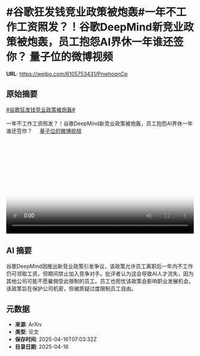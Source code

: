 # #谷歌狂发钱竞业政策被炮轰#一年不工作工资照发？！谷歌DeepMind新竞业政策被炮轰，员工抱怨AI界休一年谁还签你？ 量子位的微博视频

**URL**: https://weibo.com/6105753431/PnwhoqnCp

## 原始摘要

<a href="https://m.weibo.cn/search?containerid=231522type%3D1%26t%3D10%26q%3D%23%E8%B0%B7%E6%AD%8C%E7%8B%82%E5%8F%91%E9%92%B1%E7%AB%9E%E4%B8%9A%E6%94%BF%E7%AD%96%E8%A2%AB%E7%82%AE%E8%BD%B0%23&amp;extparam=%23%E8%B0%B7%E6%AD%8C%E7%8B%82%E5%8F%91%E9%92%B1%E7%AB%9E%E4%B8%9A%E6%94%BF%E7%AD%96%E8%A2%AB%E7%82%AE%E8%BD%B0%23" data-hide=""><span class="surl-text">#谷歌狂发钱竞业政策被炮轰#</span></a><br><br>一年不工作工资照发？！谷歌DeepMind新竞业政策被炮轰，员工抱怨AI界休一年谁还签你？ <a href="https://video.weibo.com/show?fid=1034:5156055886266406" data-hide=""><span class="url-icon"><img style="width: 1rem;height: 1rem" src="https://h5.sinaimg.cn/upload/2015/09/25/3/timeline_card_small_video_default.png" referrerpolicy="no-referrer"></span><span class="surl-text">量子位的微博视频</span></a> <br clear="both"><div style="clear: both"></div><video controls="controls" poster="https://tvax3.sinaimg.cn/orj480/006Fd7o3ly1i0ilyaq08sj30u01hcdke.jpg" style="width: 100%"><source src="https://f.video.weibocdn.com/o0/J3jQYT3alx08nw2glDwA01041200lI3D0E010.mp4?label=mp4_720p&amp;template=720x1280.24.0&amp;ori=0&amp;ps=1CwnkDw1GXwCQx&amp;Expires=1744790603&amp;ssig=bUXItyRDn6&amp;KID=unistore,video"><source src="https://f.video.weibocdn.com/o0/rZ5lSbAalx08nw2eXXdm01041200dnwi0E010.mp4?label=mp4_hd&amp;template=540x960.24.0&amp;ori=0&amp;ps=1CwnkDw1GXwCQx&amp;Expires=1744790603&amp;ssig=8PYIX%2Fw%2BEU&amp;KID=unistore,video"><source src="https://f.video.weibocdn.com/o0/e6GtrkK2lx08nw2f0nZm01041200748J0E010.mp4?label=mp4_ld&amp;template=360x640.24.0&amp;ori=0&amp;ps=1CwnkDw1GXwCQx&amp;Expires=1744790603&amp;ssig=HKQQp1iATZ&amp;KID=unistore,video"><p>视频无法显示，请前往<a href="https://video.weibo.com/show?fid=1034%3A5156055886266406" target="_blank" rel="noopener noreferrer">微博视频</a>观看。</p></video>

## AI 摘要

谷歌DeepMind因推出新竞业政策引发争议，该政策允许员工离职后一年内不工作仍可领取工资，但期间禁止加入竞争对手。批评者认为这会导致AI人才流失，因为其他公司可能不愿雇佣受此限制的员工。员工也担忧该政策会影响职业发展机会。该政策旨在保护公司机密，但被质疑过度限制员工自由。

## 元数据

- **来源**: ArXiv
- **类型**: 论文
- **保存时间**: 2025-04-16T07:03:32Z
- **目录日期**: 2025-04-16
